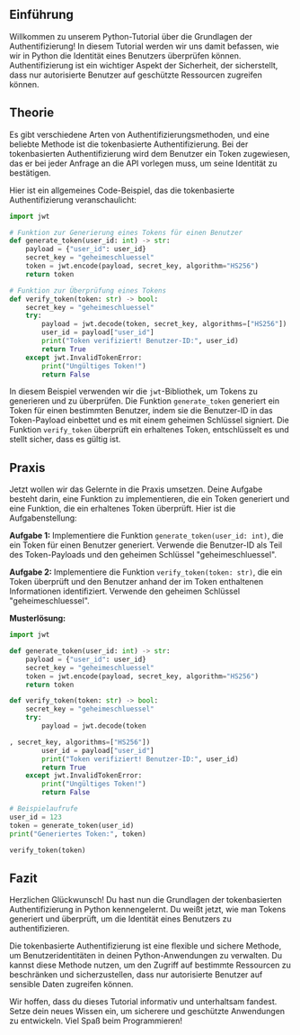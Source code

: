 
## Einführung

Willkommen zu unserem Python-Tutorial über die Grundlagen der Authentifizierung! In diesem Tutorial werden wir uns damit befassen, wie wir in Python die Identität eines Benutzers überprüfen können. Authentifizierung ist ein wichtiger Aspekt der Sicherheit, der sicherstellt, dass nur autorisierte Benutzer auf geschützte Ressourcen zugreifen können.

## Theorie

Es gibt verschiedene Arten von Authentifizierungsmethoden, und eine beliebte Methode ist die tokenbasierte Authentifizierung. Bei der tokenbasierten Authentifizierung wird dem Benutzer ein Token zugewiesen, das er bei jeder Anfrage an die API vorlegen muss, um seine Identität zu bestätigen.

Hier ist ein allgemeines Code-Beispiel, das die tokenbasierte Authentifizierung veranschaulicht:

```python
import jwt

# Funktion zur Generierung eines Tokens für einen Benutzer
def generate_token(user_id: int) -> str:
    payload = {"user_id": user_id}
    secret_key = "geheimeschluessel"
    token = jwt.encode(payload, secret_key, algorithm="HS256")
    return token

# Funktion zur Überprüfung eines Tokens
def verify_token(token: str) -> bool:
    secret_key = "geheimeschluessel"
    try:
        payload = jwt.decode(token, secret_key, algorithms=["HS256"])
        user_id = payload["user_id"]
        print("Token verifiziert! Benutzer-ID:", user_id)
        return True
    except jwt.InvalidTokenError:
        print("Ungültiges Token!")
        return False
```

In diesem Beispiel verwenden wir die `jwt`-Bibliothek, um Tokens zu generieren und zu überprüfen. Die Funktion `generate_token` generiert ein Token für einen bestimmten Benutzer, indem sie die Benutzer-ID in das Token-Payload einbettet und es mit einem geheimen Schlüssel signiert. Die Funktion `verify_token` überprüft ein erhaltenes Token, entschlüsselt es und stellt sicher, dass es gültig ist.

## Praxis

Jetzt wollen wir das Gelernte in die Praxis umsetzen. Deine Aufgabe besteht darin, eine Funktion zu implementieren, die ein Token generiert und eine Funktion, die ein erhaltenes Token überprüft. Hier ist die Aufgabenstellung:

**Aufgabe 1:** Implementiere die Funktion `generate_token(user_id: int)`, die ein Token für einen Benutzer generiert. Verwende die Benutzer-ID als Teil des Token-Payloads und den geheimen Schlüssel "geheimeschluessel".

**Aufgabe 2:** Implementiere die Funktion `verify_token(token: str)`, die ein Token überprüft und den Benutzer anhand der im Token enthaltenen Informationen identifiziert. Verwende den geheimen Schlüssel "geheimeschluessel".

**Musterlösung:**

```python
import jwt

def generate_token(user_id: int) -> str:
    payload = {"user_id": user_id}
    secret_key = "geheimeschluessel"
    token = jwt.encode(payload, secret_key, algorithm="HS256")
    return token

def verify_token(token: str) -> bool:
    secret_key = "geheimeschluessel"
    try:
        payload = jwt.decode(token

, secret_key, algorithms=["HS256"])
        user_id = payload["user_id"]
        print("Token verifiziert! Benutzer-ID:", user_id)
        return True
    except jwt.InvalidTokenError:
        print("Ungültiges Token!")
        return False

# Beispielaufrufe
user_id = 123
token = generate_token(user_id)
print("Generiertes Token:", token)

verify_token(token)
```

## Fazit

Herzlichen Glückwunsch! Du hast nun die Grundlagen der tokenbasierten Authentifizierung in Python kennengelernt. Du weißt jetzt, wie man Tokens generiert und überprüft, um die Identität eines Benutzers zu authentifizieren.

Die tokenbasierte Authentifizierung ist eine flexible und sichere Methode, um Benutzeridentitäten in deinen Python-Anwendungen zu verwalten. Du kannst diese Methode nutzen, um den Zugriff auf bestimmte Ressourcen zu beschränken und sicherzustellen, dass nur autorisierte Benutzer auf sensible Daten zugreifen können.

Wir hoffen, dass du dieses Tutorial informativ und unterhaltsam fandest. Setze dein neues Wissen ein, um sicherere und geschützte Anwendungen zu entwickeln. Viel Spaß beim Programmieren!